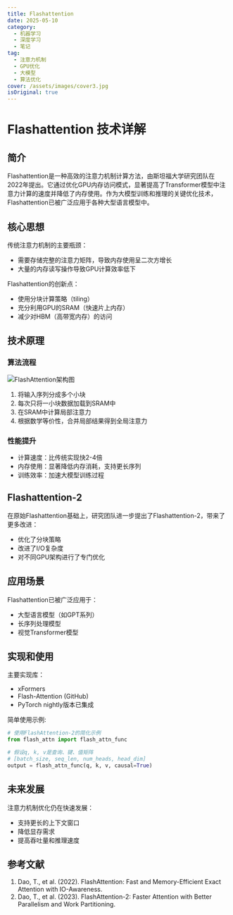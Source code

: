 ```yaml
---
title: Flashattention
date: 2025-05-10
category:
  - 机器学习
  - 深度学习
  - 笔记
tag:
  - 注意力机制
  - GPU优化
  - 大模型
  - 算法优化
cover: /assets/images/cover3.jpg
isOriginal: true
---
```


# Flashattention 技术详解

## 简介

Flashattention是一种高效的注意力机制计算方法，由斯坦福大学研究团队在2022年提出。它通过优化GPU内存访问模式，显著提高了Transformer模型中注意力计算的速度并降低了内存使用。作为大模型训练和推理的关键优化技术，Flashattention已被广泛应用于各种大型语言模型中。

<!-- more -->

## 核心思想

传统注意力机制的主要瓶颈：
- 需要存储完整的注意力矩阵，导致内存使用呈二次方增长
- 大量的内存读写操作导致GPU计算效率低下

Flashattention的创新点：
- 使用分块计算策略（tiling）
- 充分利用GPU的SRAM（快速片上内存）
- 减少对HBM（高带宽内存）的访问

## 技术原理

### 算法流程

![FlashAttention架构图](/Figure/FA1.png "FlashAttention Block Diagram")
<!-- <p align="center">
  <img src="/Figure/FA1.png" width="500" alt="核心思想"/>
</p> -->
1. 将输入序列分成多个小块
2. 每次只将一小块数据加载到SRAM中
3. 在SRAM中计算局部注意力
4. 根据数学等价性，合并局部结果得到全局注意力

### 性能提升

- 计算速度：比传统实现快2-4倍
- 内存使用：显著降低内存消耗，支持更长序列
- 训练效率：加速大模型训练过程

## Flashattention-2

在原始Flashattention基础上，研究团队进一步提出了Flashattention-2，带来了更多改进：

- 优化了分块策略
- 改进了I/O复杂度
- 对不同GPU架构进行了专门优化

## 应用场景

Flashattention已被广泛应用于：
- 大型语言模型（如GPT系列）
- 长序列处理模型
- 视觉Transformer模型

## 实现和使用

主要实现库：
- xFormers
- Flash-Attention (GitHub)
- PyTorch nightly版本已集成

简单使用示例:
```python
# 使用FlashAttention-2的简化示例
from flash_attn import flash_attn_func

# 假设q, k, v是查询、键、值矩阵
# [batch_size, seq_len, num_heads, head_dim]
output = flash_attn_func(q, k, v, causal=True)
```

## 未来发展

注意力机制优化仍在快速发展：
- 支持更长的上下文窗口
- 降低显存需求
- 提高吞吐量和推理速度

## 参考文献

1. Dao, T., et al. (2022). FlashAttention: Fast and Memory-Efficient Exact Attention with IO-Awareness.
2. Dao, T., et al. (2023). FlashAttention-2: Faster Attention with Better Parallelism and Work Partitioning. 